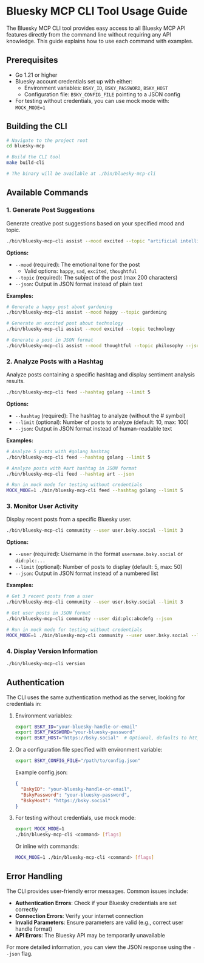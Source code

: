 # Bluesky MCP CLI Tool Usage Guide

The Bluesky MCP CLI tool provides easy access to all Bluesky MCP API features directly from the command line without requiring any API knowledge. This guide explains how to use each command with examples.

## Prerequisites

- Go 1.21 or higher
- Bluesky account credentials set up with either:
  - Environment variables: `BSKY_ID`, `BSKY_PASSWORD`, `BSKY_HOST`
  - Configuration file: `BSKY_CONFIG_FILE` pointing to a JSON config
- For testing without credentials, you can use mock mode with: `MOCK_MODE=1`

## Building the CLI

```bash
# Navigate to the project root
cd bluesky-mcp

# Build the CLI tool
make build-cli

# The binary will be available at ./bin/bluesky-mcp-cli
```

## Available Commands

### 1. Generate Post Suggestions

Generate creative post suggestions based on your specified mood and topic.

```bash
./bin/bluesky-mcp-cli assist --mood excited --topic "artificial intelligence"
```

**Options:**
- `--mood` (required): The emotional tone for the post
  - Valid options: `happy`, `sad`, `excited`, `thoughtful`
- `--topic` (required): The subject of the post (max 200 characters)
- `--json`: Output in JSON format instead of plain text

**Examples:**
```bash
# Generate a happy post about gardening
./bin/bluesky-mcp-cli assist --mood happy --topic gardening

# Generate an excited post about technology
./bin/bluesky-mcp-cli assist --mood excited --topic technology

# Generate a post in JSON format
./bin/bluesky-mcp-cli assist --mood thoughtful --topic philosophy --json
```

### 2. Analyze Posts with a Hashtag

Analyze posts containing a specific hashtag and display sentiment analysis results.

```bash
./bin/bluesky-mcp-cli feed --hashtag golang --limit 5
```

**Options:**
- `--hashtag` (required): The hashtag to analyze (without the # symbol)
- `--limit` (optional): Number of posts to analyze (default: 10, max: 100)
- `--json`: Output in JSON format instead of human-readable text

**Examples:**
```bash
# Analyze 5 posts with #golang hashtag
./bin/bluesky-mcp-cli feed --hashtag golang --limit 5

# Analyze posts with #art hashtag in JSON format
./bin/bluesky-mcp-cli feed --hashtag art --json

# Run in mock mode for testing without credentials
MOCK_MODE=1 ./bin/bluesky-mcp-cli feed --hashtag golang --limit 5
```

### 3. Monitor User Activity

Display recent posts from a specific Bluesky user.

```bash
./bin/bluesky-mcp-cli community --user user.bsky.social --limit 3
```

**Options:**
- `--user` (required): Username in the format `username.bsky.social` or `did:plc:...`
- `--limit` (optional): Number of posts to display (default: 5, max: 50)
- `--json`: Output in JSON format instead of a numbered list

**Examples:**
```bash
# Get 3 recent posts from a user
./bin/bluesky-mcp-cli community --user user.bsky.social --limit 3

# Get user posts in JSON format
./bin/bluesky-mcp-cli community --user did:plc:abcdefg --json

# Run in mock mode for testing without credentials
MOCK_MODE=1 ./bin/bluesky-mcp-cli community --user user.bsky.social --limit 3
```

### 4. Display Version Information

```bash
./bin/bluesky-mcp-cli version
```

## Authentication

The CLI uses the same authentication method as the server, looking for credentials in:

1. Environment variables:
   ```bash
   export BSKY_ID="your-bluesky-handle-or-email"
   export BSKY_PASSWORD="your-bluesky-password"
   export BSKY_HOST="https://bsky.social"  # Optional, defaults to https://bsky.social
   ```

2. Or a configuration file specified with environment variable:
   ```bash
   export BSKY_CONFIG_FILE="/path/to/config.json"
   ```
   
   Example config.json:
   ```json
   {
     "BskyID": "your-bluesky-handle-or-email",
     "BskyPassword": "your-bluesky-password",
     "BskyHost": "https://bsky.social"
   }
   ```

3. For testing without credentials, use mock mode:
   ```bash
   export MOCK_MODE=1
   ./bin/bluesky-mcp-cli <command> [flags]
   ```
   
   Or inline with commands:
   ```bash
   MOCK_MODE=1 ./bin/bluesky-mcp-cli <command> [flags]
   ```

## Error Handling

The CLI provides user-friendly error messages. Common issues include:

- **Authentication Errors**: Check if your Bluesky credentials are set correctly
- **Connection Errors**: Verify your internet connection
- **Invalid Parameters**: Ensure parameters are valid (e.g., correct user handle format)
- **API Errors**: The Bluesky API may be temporarily unavailable

For more detailed information, you can view the JSON response using the `--json` flag.